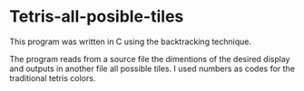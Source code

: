 # Tetris-all-posible-tiles
This program was written in C using the backtracking  technique.

The program reads from a source file the dimentions of the desired display and outputs in another file all possible tiles. I used numbers as codes for the traditional tetris colors.
